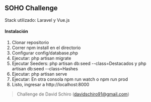 <h2>SOHO Challenge</h2>

Stack utilizado: Laravel y Vue.js

<h4>Instalación</h4>
<ol>
    <li>Clonar repositorio</li>
    <li>Correr npm install en el directorio</li>
    <li>Configurar config/database.php</li>
    <li>Ejecutar: php artisan migrate</li>
    <li>Ejecutar Seeders: php artisan db:seed --class=Destacados y php artisan db:seed --class=Hashes</li>
    <li>Ejecutar: php artisan serve</li>
    <li>Ejecutar: En otra consola npm run watch o npm run prod</li>
    <li>Listo, ingresar a http://localhost:8000</li>
</ol>

<blockquote>Challenge de David Schiro (<a href="mailto:davidschiro91@gmail.com">davidschiro91@gmail.com</a>)</blockquote>
